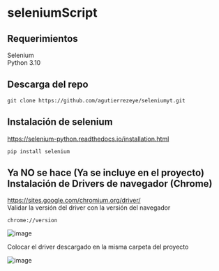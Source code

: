 # seleniumScript

## Requerimientos
Selenium <br/>
Python 3.10

## Descarga del repo
``` 
git clone https://github.com/agutierrezeye/seleniumyt.git
```

## Instalación de selenium

https://selenium-python.readthedocs.io/installation.html
```
pip install selenium
```

## Ya NO se hace (Ya se incluye en el proyecto) Instalación de Drivers de navegador (Chrome)
https://sites.google.com/chromium.org/driver/ <br/>
Validar la versión del driver con la versión del navegador
```
chrome://version
```

![image](https://user-images.githubusercontent.com/109681476/184384402-ac4e78e2-6489-49ed-ac2f-c02c42c5fc18.png)

Colocar el driver descargado en la misma carpeta del proyecto

![image](https://user-images.githubusercontent.com/109681476/184385133-aba40b01-a3a0-4f37-91ff-69dba0794d5f.png)

